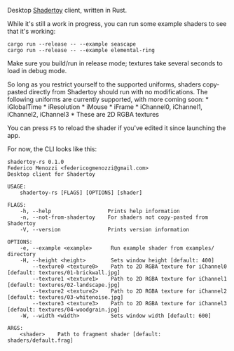 Desktop [Shadertoy](https://www.shadertoy.com) client, written in Rust.

While it's still a work in progress, you can run some example shaders to see that it's working:

```
cargo run --release -- --example seascape
cargo run --release -- --example elemental-ring
```

Make sure you build/run in release mode; textures take several seconds to load in debug mode.

So long as you restrict yourself to the supported uniforms, shaders copy-pasted directly from Shadertoy should run with no modifications. The following uniforms are currently supported, with more coming soon:
    * iGlobalTime
    * iResolution
    * iMouse
    * iFrame
    * iChannel0, iChannel1, iChannel2, iChannel3
        * These are 2D RGBA textures

You can press `F5` to reload the shader if you've edited it since launching the app.

For now, the CLI looks like this:

```
shadertoy-rs 0.1.0
Federico Menozzi <federicogmenozzi@gmail.com>
Desktop client for Shadertoy

USAGE:
    shadertoy-rs [FLAGS] [OPTIONS] [shader]

FLAGS:
    -h, --help                  Prints help information
    -n, --not-from-shadertoy    For shaders not copy-pasted from Shadertoy
    -V, --version               Prints version information

OPTIONS:
    -e, --example <example>      Run example shader from examples/ directory
    -H, --height <height>        Sets window height [default: 400]
        --texture0 <texture0>    Path to 2D RGBA texture for iChannel0 [default: textures/01-brickwall.jpg]
        --texture1 <texture1>    Path to 2D RGBA texture for iChannel1 [default: textures/02-landscape.jpg]
        --texture2 <texture2>    Path to 2D RGBA texture for iChannel2 [default: textures/03-whitenoise.jpg]
        --texture3 <texture3>    Path to 2D RGBA texture for iChannel3 [default: textures/04-woodgrain.jpg]
    -W, --width <width>          Sets window width [default: 600]

ARGS:
    <shader>    Path to fragment shader [default: shaders/default.frag]
````
